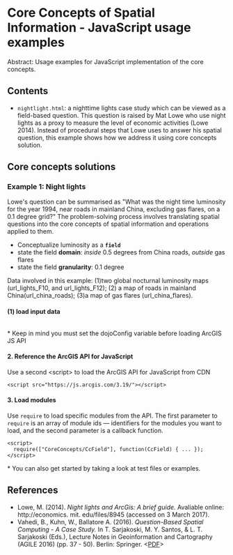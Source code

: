 Core Concepts of Spatial Information - JavaScript usage examples
=============================================

Abstract: Usage examples for JavaScript implementation of the core concepts.

Contents
----------------------

- `nightlight.html`: a nighttime lights case study which can be viewed as a field-based question. This question is raised
 by Mat Lowe who use night lights as a proxy to measure the level of economic activities (Lowe 2014). Instead of procedural
 steps that Lowe uses to answer his spatial question, this example shows how we address it using core concepts solution.

Core concepts solutions
-----------------------------------------

### Example 1: Night lights
Lowe's question can be summarised as "What was the night time luminosity for the year 1994, near roads in mainland China,
excluding gas flares, on a 0.1 degree grid?" The problem-solving process involves translating spatial questions into the
core concepts of spatial information and operations applied to them.
- Conceptualize luminosity as a **`field`**
- state the field **domain**: *inside* 0.5 degrees from China roads, *outside* gas flares
- state the field **granularity**: 0.1 degree

Data involved in this example: (1)two global nocturnal luminosity maps (url_lights_F10, and url_lights_F12); (2) a map of roads
in mainland China(url_china_roads); (3)a map of gas flares (url_china_flares).

#### (1) load input data
```

```
\* Keep in mind you must set the dojoConfig variable before loading ArcGIS JS API
#### 2. Reference the ArcGIS API for JavaScript
Use a second \<script\> to load the ArcGIS API for JavaScript from CDN
```
<script src="https://js.arcgis.com/3.19/"></script>
```
#### 3. Load modules
Use `require` to load specific modules from the API. The first parameter to `require` is an array of module ids
— identifiers for the modules you want to load, and the second parameter is a callback function.
```
<script>
  require(["CoreConcepts/CcField"], function(CcField) { ... });
</script>
```
\* You can also get started by taking a look at test files or examples.

References
----------
- Lowe, M. (2014). *Night lights and ArcGis: A brief guide.* Avaliable online: http://economics. mit. edu/files/8945 (accessed on 3 March 2017).
- Vahedi, B., Kuhn, W., Ballatore A. (2016). *Question-Based Spatial Computing - A Case Study.* In T. Sarjakoski, M. Y. Santos, & L. T. Sarjakoski (Eds.), Lecture Notes in Geoinformation and Cartography (AGILE 2016) (pp. 37 - 50). Berlin: Springer. <[PDF](https://link.springer.com/chapter/10.1007/978-3-319-33783-8_3)>

